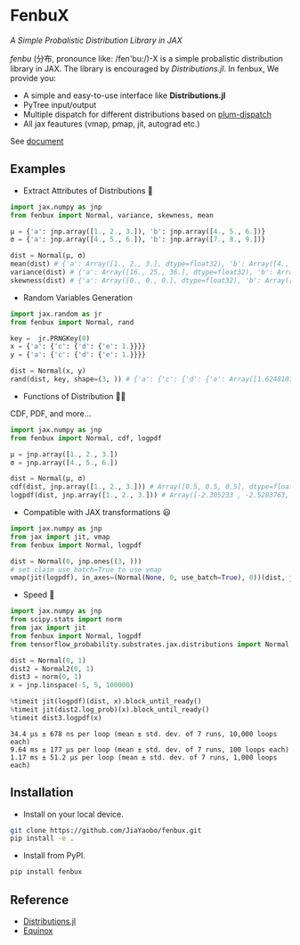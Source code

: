 # FenbuX

*A Simple Probalistic Distribution Library in JAX*

*fenbu* (分布, pronounce like: /fen'bu:/)-X is a simple probalistic distribution library in JAX. The library is encouraged by *Distributions.jl*. In fenbux, We provide you:

* A simple and easy-to-use interface like **Distributions.jl**
* PyTree input/output
* Multiple dispatch for different distributions based on [plum-dispatch](https://github.com/beartype/plum)
* All jax feautures (vmap, pmap, jit, autograd etc.)

See [document](https://jiayaobo.github.io/fenbux/)

## Examples

* Extract Attributes of Distributions 🤔

```python
import jax.numpy as jnp
from fenbux import Normal, variance, skewness, mean

μ = {'a': jnp.array([1., 2., 3.]), 'b': jnp.array([4., 5., 6.])} 
σ = {'a': jnp.array([4., 5., 6.]), 'b': jnp.array([7., 8., 9.])}

dist = Normal(μ, σ)
mean(dist) # {'a': Array([1., 2., 3.], dtype=float32), 'b': Array([4., 5., 6.], dtype=float32)}
variance(dist) # {'a': Array([16., 25., 36.], dtype=float32), 'b': Array([49., 64., 81.], dtype=float32)}
skewness(dist) # {'a': Array([0., 0., 0.], dtype=float32), 'b': Array([0., 0., 0.], dtype=float32)}
```

* Random Variables Generation

```python
import jax.random as jr
from fenbux import Normal, rand

key =  jr.PRNGKey(0)
x = {'a': {'c': {'d': {'e': 1.}}}}
y = {'a': {'c': {'d': {'e': 1.}}}}

dist = Normal(x, y)
rand(dist, key, shape=(3, )) # {'a': {'c': {'d': {'e': Array([1.6248107 , 0.69599575, 0.10169095], dtype=float32)}}}}
```

* Functions of Distribution 👩‍🎓

CDF, PDF, and more...

```python
import jax.numpy as jnp
from fenbux import Normal, cdf, logpdf

μ = jnp.array([1., 2., 3.])
σ = jnp.array([4., 5., 6.])

dist = Normal(μ, σ)
cdf(dist, jnp.array([1., 2., 3.])) # Array([0.5, 0.5, 0.5], dtype=float32)
logpdf(dist, jnp.array([1., 2., 3.])) # Array([-2.305233 , -2.5283763, -2.7106981], dtype=float32)
```

* Compatible with JAX transformations 😃

```python
import jax.numpy as jnp
from jax import jit, vmap
from fenbux import Normal, logpdf

dist = Normal(0, jnp.ones((3, )))
# set claim use_batch=True to use vmap
vmap(jit(logpdf), in_axes=(Normal(None, 0, use_batch=True), 0))(dist, jnp.zeros((3, )))
```

* Speed 🔦
  
```python
import jax.numpy as jnp
from scipy.stats import norm
from jax import jit
from fenbux import Normal, logpdf
from tensorflow_probability.substrates.jax.distributions import Normal as Normal2

dist = Normal(0, 1)
dist2 = Normal2(0, 1)
dist3 = norm(0, 1)
x = jnp.linspace(-5, 5, 100000)

%timeit jit(logpdf)(dist, x).block_until_ready()
%timeit jit(dist2.log_prob)(x).block_until_ready()
%timeit dist3.logpdf(x)
```

```
34.4 µs ± 678 ns per loop (mean ± std. dev. of 7 runs, 10,000 loops each)
9.64 ms ± 177 µs per loop (mean ± std. dev. of 7 runs, 100 loops each)
1.17 ms ± 51.2 µs per loop (mean ± std. dev. of 7 runs, 1,000 loops each)
```

## Installation

* Install on your local device.

```bash
git clone https://github.com/JiaYaobo/fenbux.git
pip install -e .
```

* Install from PyPI.

```bash
pip install fenbux
```

## Reference

* [Distributions.jl](https://github.com/JuliaStats/Distributions.jl)
* [Equinox](https://github.com/patrick-kidger/equinox)
